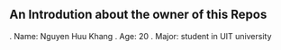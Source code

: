 ## An Introdution about the owner of this Repos

. Name: Nguyen Huu Khang
. Age: 20
. Major: student in UIT university
